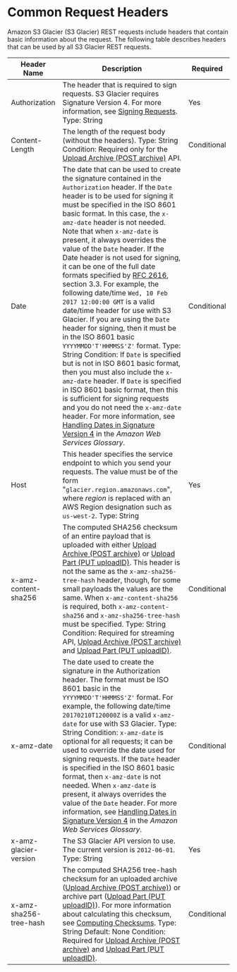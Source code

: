 # Common Request Headers<a name="api-common-request-headers"></a>

Amazon S3 Glacier \(S3 Glacier\) REST requests include headers that contain basic information about the request\. The following table describes headers that can be used by all S3 Glacier REST requests\.


| Header Name | Description | Required | 
| --- | --- | --- | 
| Authorization |  The header that is required to sign requests\. S3 Glacier requires Signature Version 4\. For more information, see [Signing Requests](amazon-glacier-signing-requests.md)\. Type: String  | Yes | 
| Content\-Length |  The length of the request body \(without the headers\)\. Type: String Condition: Required only for the [Upload Archive \(POST archive\)](api-archive-post.md) API\.   | Conditional | 
| Date |  The date that can be used to create the signature contained in the `Authorization` header\. If the `Date` header is to be used for signing it must be specified in the ISO 8601 basic format\. In this case, the `x-amz-date` header is not needed\. Note that when `x-amz-date` is present, it always overrides the value of the `Date` header\. If the Date header is not used for signing, it can be one of the full date formats specified by [RFC 2616](http://tools.ietf.org/html/rfc2616#section-3.3), section 3\.3\. For example, the following date/time `Wed, 10 Feb 2017 12:00:00 GMT` is a valid date/time header for use with S3 Glacier\.  If you are using the `Date` header for signing, then it must be in the ISO 8601 basic `YYYYMMDD'T'HHMMSS'Z'` format\.  Type: String Condition: If `Date` is specified but is not in ISO 8601 basic format, then you must also include the `x-amz-date` header\. If `Date` is specified in ISO 8601 basic format, then this is sufficient for signing requests and you do not need the `x-amz-date` header\. For more information, see [Handling Dates in Signature Version 4](https://docs.aws.amazon.com/general/latest/gr/sigv4-date-handling.html) in the *Amazon Web Services Glossary*\.   | Conditional  | 
| Host |  This header specifies the service endpoint to which you send your requests\. The value must be of the form "`glacier.region.amazonaws.com`", where *region* is replaced with an AWS Region designation such as `us-west-2`\. Type: String  | Yes | 
| x\-amz\-content\-sha256 |  The computed SHA256 checksum of an entire payload that is uploaded with either [Upload Archive \(POST archive\)](api-archive-post.md) or [Upload Part \(PUT uploadID\)](api-upload-part.md)\. This header is not the same as the `x-amz-sha256-tree-hash` header, though, for some small payloads the values are the same\. When `x-amz-content-sha256` is required, both `x-amz-content-sha256` and `x-amz-sha256-tree-hash` must be specified\. Type: String Condition: Required for streaming API, [Upload Archive \(POST archive\)](api-archive-post.md) and [Upload Part \(PUT uploadID\)](api-upload-part.md)\.  | Conditional | 
| x\-amz\-date |  The date used to create the signature in the Authorization header\. The format must be ISO 8601 basic in the `YYYYMMDD'T'HHMMSS'Z'` format\. For example, the following date/time `20170210T120000Z` is a valid `x-amz-date` for use with S3 Glacier\. Type: String Condition: `x-amz-date` is optional for all requests; it can be used to override the date used for signing requests\. If the `Date` header is specified in the ISO 8601 basic format, then `x-amz-date` is not needed\. When `x-amz-date` is present, it always overrides the value of the `Date` header\. For more information, see [Handling Dates in Signature Version 4](https://docs.aws.amazon.com/general/latest/gr/sigv4-date-handling.html) in the *Amazon Web Services Glossary*\.   | Conditional | 
| x\-amz\-glacier\-version |  The S3 Glacier API version to use\. The current version is `2012-06-01`\. Type: String  | Yes | 
| x\-amz\-sha256\-tree\-hash |  The computed SHA256 tree\-hash checksum for an uploaded archive \([Upload Archive \(POST archive\)](api-archive-post.md)\) or archive part \([Upload Part \(PUT uploadID\)](api-upload-part.md)\)\. For more information about calculating this checksum, see [Computing Checksums](checksum-calculations.md)\. Type: String Default: None Condition: Required for [Upload Archive \(POST archive\)](api-archive-post.md) and [Upload Part \(PUT uploadID\)](api-upload-part.md)\.  | Conditional | 